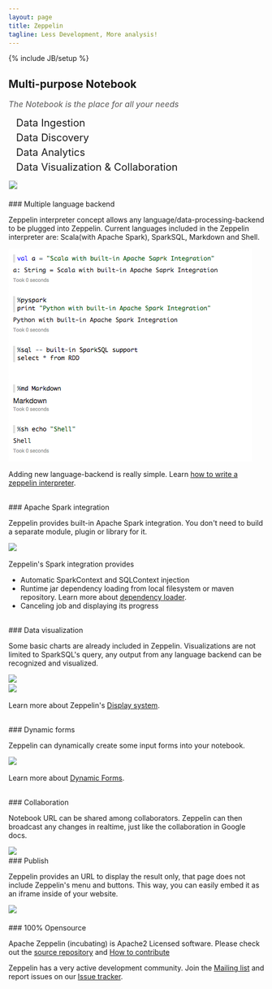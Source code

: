 ```yaml
---
layout: page
title: Zeppelin
tagline: Less Development, More analysis!
---
```

{% include JB/setup %}

<div class="row">
 <div class="col-md-5">
<h2>Multi-purpose Notebook</h2>

<p style="font-size:16px; color:#555555;font-style:italic;margin-bottom: 15px;">
  The Notebook is the place for all your needs
</p>
<ul style="list-style-type: none;padding-left:10px;" >
  <li style="font-size:20px; margin: 5px;"><span class="glyphicon glyphicon-import"></span> Data Ingestion</li>
  <li style="font-size:20px; margin: 5px;"><span class="glyphicon glyphicon-eye-open"></span> Data Discovery</li>
  <li style="font-size:20px; margin: 5px;"><span class="glyphicon glyphicon-wrench"></span> Data Analytics</li>
  <li style="font-size:20px; margin: 5px;"><span class="glyphicon glyphicon-dashboard"></span> Data Visualization & Collaboration</li>
</ul>

 </div>
 <div class="col-md-7"><img class="img-responsive" style="border: 1px solid #ecf0f1;" height="auto" src="assets/themes/zeppelin/img/notebook.png" /></div>
</div>


<br />
### Multiple language backend

Zeppelin interpreter concept allows any language/data-processing-backend to be plugged into Zeppelin.
Current languages included in the Zeppelin interpreter are: Scala(with Apache Spark), SparkSQL, Markdown and Shell.

<img class="img-responsive" src="assets/themes/zeppelin/img/screenshots/multiple_language_backend.png" />

Adding new language-backend is really simple. Learn [how to write a zeppelin interpreter](./docs/development/writingzeppelininterpreter.html).


<br />
### Apache Spark integration

Zeppelin provides built-in Apache Spark integration. You don't need to build a separate module, plugin or library for it.

<img src="assets/themes/zeppelin/img/spark_logo.jpg" width="80px" />

Zeppelin's Spark integration provides

- Automatic SparkContext and SQLContext injection
- Runtime jar dependency loading from local filesystem or maven repository. Learn more about [dependency loader](./docs/interpreter/spark.html#dependencyloading).
- Canceling job and displaying its progress

<br />
### Data visualization

Some basic charts are already included in Zeppelin. Visualizations are not limited to SparkSQL's query, any output from any language backend can be recognized and visualized.

<div class="row">
  <div class="col-md-6">
    <img class="img-responsive" src="./assets/themes/zeppelin/img/graph1.png" />
  </div>
  <div class="col-md-6">
    <img class="img-responsive" src="./assets/themes/zeppelin/img/graph2.png" />
  </div>
</div>

Learn more about Zeppelin's [Display system](./docs/display.html).


<br />
### Dynamic forms

Zeppelin can dynamically create some input forms into your notebook.

<img class="img-responsive" src="./assets/themes/zeppelin/img/screenshots/form_input.png" />

Learn more about [Dynamic Forms](./docs/dynamicform.html).


<br />
### Collaboration

Notebook URL can be shared among collaborators. Zeppelin can then broadcast any changes in realtime, just like the collaboration in Google docs.

<img src="./assets/themes/zeppelin/img/screenshots/collaboration.png" />

<br />
### Publish

<p>Zeppelin provides an URL to display the result only, that page does not include Zeppelin's menu and buttons.
This way, you can easily embed it as an iframe inside of your website.</p>

<div class="row">
  <img class="img-responsive center-block" src="./assets/themes/zeppelin/img/screenshots/publish.png" />
</div>

<br />
### 100% Opensource

Apache Zeppelin (incubating) is Apache2 Licensed software. Please check out the [source repository](https://github.com/NFLabs/zeppelin) and [How to contribute](./docs/development/howtocontribute.html)

Zeppelin has a very active development community.
Join the [Mailing list](./community.html) and report issues on our [Issue tracker](https://issues.apache.org/jira/browse/ZEPPELIN).


